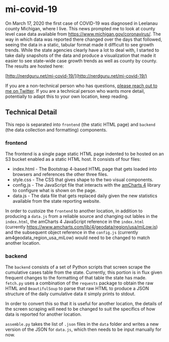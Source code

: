 # mi-covid-19
On March 17, 2020 the first case of COVID-19 was diagnosed in Leelanau county Michigan, where I live.  This news prompted me to look at county level case data available from https://www.michigan.gov/coronavirus/.  The way in which data was reported there changed over the days that followed, seeing the data in a static, tabular format made it difficult to see growth trends.  While the state agencies clearly have a lot to deal with, I started to take daily snapshots of the data and produce a visualization that made it easier to see state-wide case growth trends as well as county by county.  The results are hosted here:

[http://nerdguru.net/mi-covid-19/](http://nerdguru.net/mi-covid-19/)

If you are a non-technical person who has questions, [please reach out to me on Twitter](https://twitter.com/nerdguru).  If you are a technical person who wants more detail, potentially to adapt this to your own location, keep reading.

## Technical Detail
This repo is separated into `frontend` (the static HTML page) and `backend` (the data collection and formatting) components.

### frontend
The frontend is a single page static HTML page indented to be hosted on an S3 bucket enabled as a static HTML host.  It consists of four files:

* index.html - The Bootstrap 4-based HTML page that gets loaded into browsers and references the other three files.
* style.css - The CSS that gives shape to the two visual components.
* config.js - The JavaScript file that interacts with the [amCharts 4](https://www.amcharts.com/) library to configure what is shown on the page.
* data.js - The data file that gets replaced daily given the new statistics available from the state reporting website.

In order to custoize the `frontend` to another location, in addition to producing a `data.js` from a reliable source and changing out lables in the `index.html`, the amCharts 4 JavaScript reference in the `index.html` (currently https://www.amcharts.com/lib/4/geodata/region/usa/miLow.js) and the subsequent object reference in the `config.js` (currently am4geodata_region_usa_miLow) would need to be changed to match another location.

### backend
The `backend` consists of a set of Python scripts that screen scrape the cumulative cases table from the state.  Currently, this portion is in flux given frequent changes to the formatting of that table the state has made.  `fetch.py` uses a combination of the `requests` package to obtain the raw HTML and `BeautifulSoup` to parse that raw HTML to produce a JSON structure of the daily cumulative data it simply prints to stdout.

In order to convert this so that it is useful for another location, the details of the screen scraping will need to be changed to suit the specifics of how data is reported for another location.

`assemble.py` takes the list of `.json` files in the `data` folder and writes a new version of the JSON for `data.js`, which then needs to be input manually for now.
